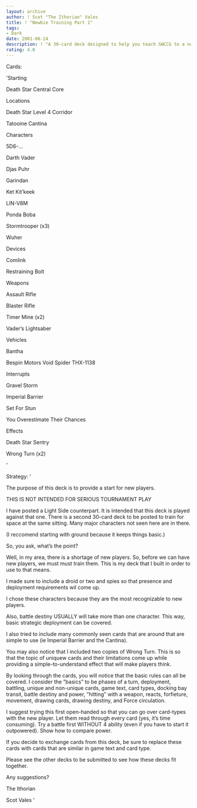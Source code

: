 ```yaml
---
layout: archive
author: ! Scot "The Ithorian" Vales
title: ! "Newbie Training Part 1"
tags:
- Dark
date: 2001-06-24
description: ! "A 30-card deck designed to help you teach SWCCG to a new player.  It compliments the other training decks I submitted."
rating: 4.0
---
```

Cards: 

'Starting

Death Star Central Core



Locations

Death Star Level 4 Corridor

Tatooine Cantina



Characters

5D6-...

Darth Vader

Djas Puhr

Garindan

Ket Kit’keek

LIN-V8M

Ponda Boba

Stormtrooper (x3)

Wuher



Devices

Comlink

Restraining Bolt



Weapons

Assault Rifle

Blaster Rifle

Timer Mine (x2)

Vader’s Lightsaber



Vehicles

Bantha

Bespin Motors Void Spider THX-1138



Interrupts

Gravel Storm

Imperial Barrier

Set For Stun

You Overestimate Their Chances



Effects

Death Star Sentry

Wrong Turn (x2)


'

Strategy: '

The purpose of this deck is to provide a start for new players. 


THIS IS NOT INTENDED FOR SERIOUS TOURNAMENT PLAY 


I have posted a Light Side counterpart.  It is intended that this deck is played against that one.  There is a second 30-card deck to be posted to train for space at the same sitting. Many major characters not seen here are in there. 

(I reccomend starting with ground because it keeps things basic.) 


So, you ask, what&#8217;s the point? 


Well, in my area, there is a shortage of new players. So, before we can have new players, we must must train them. This is my deck that I built in order to use to that means. 


I made sure to include a droid or two and spies so that presence and deployment requirements wil come up.



I chose these characters because they are the most recognizable to new players.

Also, battle destiny USUALLY will take more than one character. This way, basic strategic deployment can be covered. 

I also tried to include many commonly seen cards that are around that are simple to use (ie Imperial Barrier and the Cantina).

You may also notice that I included two copies of Wrong Turn.  This is so that the topic of uniquew cards and their limitations come up while providing a simple-to-understand effect that will make players think.


By looking through the cards, you will notice that the basic rules can all be covered. I consider the &#8221;basics&#8221; to be phases of a turn, deployment, battling, unique and non-unique cards, game text, card types, docking bay transit, battle destiny and power, &#8221;hitting&#8221; with a weapon, reacts, forfieture, movement, drawing cards, drawing destiny, and Force circulation. 


I suggest trying this first open-handed so that you can go over card-types with the new player. Let them read through every card (yes, it&#8217;s time consuming). Try a battle first WITHOUT 4 ability (even if you have to start it outpowered). Show how to compare power. 


If you decide to exchange cards from this deck, be sure to replace these cards with cards that are similar in game text and card type. 


Please see the other decks to be submitted to see how these decks fit together. 


Any suggestions? 


The Ithorian 

Scot Vales   '